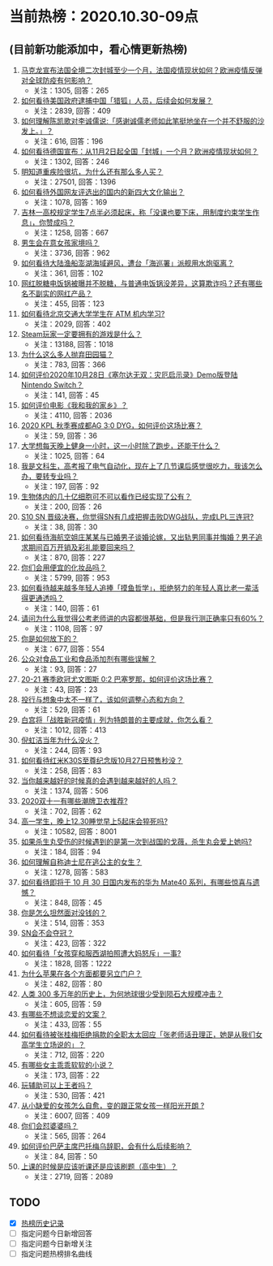 # 当前热榜：2020.10.30-09点
## (目前新功能添加中，看心情更新热榜)
1. [马克龙宣布法国全境二次封城至少一个月，法国疫情现状如何？欧洲疫情反弹对全球防疫有何影响？](https://www.zhihu.com/question/427841061)
    * 关注：1305, 回答：265
2. [如何看待美国政府逮捕中国「猎狐」人员，后续会如何发展？](https://www.zhihu.com/question/427875743)
    * 关注：2839, 回答：409
3. [如何理解陈凯歌对李诚儒说:「感谢诚儒老师如此笔挺地坐在一个并不舒服的沙发上。」？](https://www.zhihu.com/question/427218929)
    * 关注：616, 回答：196
4. [如何看待德国宣布：从11月2日起全国「封城」一个月？欧洲疫情现状如何？](https://www.zhihu.com/question/427845624)
    * 关注：1302, 回答：246
5. [明知道重疾险很坑，为什么还有那么多人买？](https://www.zhihu.com/question/306404542)
    * 关注：27501, 回答：1396
6. [如何看待外国网友评选出的国内的新四大文化输出？](https://www.zhihu.com/question/427936715)
    * 关注：1078, 回答：169
7. [吉林一高校规定学生7点半必须起床，称「没课也要下床，用制度约束学生作息」，你赞成吗？](https://www.zhihu.com/question/427908006)
    * 关注：1258, 回答：667
8. [男生会在意女孩家境吗？](https://www.zhihu.com/question/407506678)
    * 关注：3736, 回答：962
9. [如何看待大陆渔船澎湖海域避风，遭台「海巡署」派舰用水炮驱离？](https://www.zhihu.com/question/427711005)
    * 关注：361, 回答：102
10. [网红脱糖电饭锅被曝并不脱糖，与普通电饭锅没差异，这算欺诈吗？还有哪些名不副实的网红产品？](https://www.zhihu.com/question/427927607)
    * 关注：455, 回答：123
11. [如何看待北京交通大学学生在 ATM 机内学习?](https://www.zhihu.com/question/427355674)
    * 关注：2029, 回答：402
12. [Steam玩家一定要拥有的游戏是什么？](https://www.zhihu.com/question/370676694)
    * 关注：13188, 回答：1018
13. [为什么这么多人抛弃田园猫？](https://www.zhihu.com/question/422993371)
    * 关注：783, 回答：366
14. [如何评价2020年10月28日《塞尔达无双：灾厄启示录》Demo版登陆Nintendo Switch？](https://www.zhihu.com/question/427834202)
    * 关注：141, 回答：45
15. [如何评价电影《我和我的家乡》？](https://www.zhihu.com/question/407939369)
    * 关注：4110, 回答：2036
16. [2020 KPL 秋季赛成都AG 3:0 DYG，如何评价这场比赛？](https://www.zhihu.com/question/427926599)
    * 关注：59, 回答：36
17. [大学想每天晚上健身一小时，这一小时除了跑步，还能干什么？](https://www.zhihu.com/question/427154809)
    * 关注：1025, 回答：64
18. [我是文科生，高考报了电气自动化，现在上了几节课后感觉很吃力，我该怎么办，要转专业吗？](https://www.zhihu.com/question/427790237)
    * 关注：197, 回答：92
19. [生物体内的几十亿细胞可不可以看作已经实现了公有？](https://www.zhihu.com/question/427519857)
    * 关注：200, 回答：26
20. [S10 SN 晋级决赛，你觉得SN有几成把握击败DWG战队，完成LPL三连冠?](https://www.zhihu.com/question/427546659)
    * 关注：38, 回答：30
21. [如何看待海航空姐庄某某与已婚男子谈婚论嫁，又出轨男同事并悔婚？男子追求期间百万开销及彩礼能要回来吗？](https://www.zhihu.com/question/427759524)
    * 关注：870, 回答：227
22. [你们会用便宜的化妆品吗？](https://www.zhihu.com/question/413230773)
    * 关注：5799, 回答：953
23. [如何看待越来越多年轻人追捧「摸鱼哲学」，拒绝努力的年轻人真比老一辈活得更通透吗？](https://www.zhihu.com/question/427814921)
    * 关注：140, 回答：61
24. [请问为什么我觉得公考老师讲的内容都很基础，但是我行测正确率只有60%？](https://www.zhihu.com/question/407096765)
    * 关注：1108, 回答：97
25. [你是如何放下的？](https://www.zhihu.com/question/425015055)
    * 关注：677, 回答：554
26. [公众对食品工业和食品添加剂有哪些误解？](https://www.zhihu.com/question/268856596)
    * 关注：93, 回答：27
27. [20-21 赛季欧冠尤文图斯 0:2 巴塞罗那，如何评价这场比赛？](https://www.zhihu.com/question/427832345)
    * 关注：43, 回答：23
28. [投行与想象中太不一样了，该如何调整心态和方向？](https://www.zhihu.com/question/413155113)
    * 关注：529, 回答：61
29. [白宫将「战胜新冠疫情」列为特朗普的主要成就，你怎么看？](https://www.zhihu.com/question/427834488)
    * 关注：1012, 回答：413
30. [倪虹洁当年为什么没火？](https://www.zhihu.com/question/426966522)
    * 关注：244, 回答：93
31. [如何看待红米K30S至尊纪念版10月27日预售秒没？](https://www.zhihu.com/question/427581348)
    * 关注：258, 回答：83
32. [当你越来越好的时候真的会遇到越来越好的人吗？](https://www.zhihu.com/question/426742349)
    * 关注：1374, 回答：506
33. [2020双十一有哪些潮牌卫衣推荐?](https://www.zhihu.com/question/55474201)
    * 关注：702, 回答：62
34. [高一学生，晚上12.30睡觉早上5起床会猝死吗?](https://www.zhihu.com/question/419440319)
    * 关注：10582, 回答：8001
35. [如果杀生丸受伤的时候遇到的是第一次到战国的戈薇，杀生丸会爱上她吗?](https://www.zhihu.com/question/364999457)
    * 关注：184, 回答：94
36. [如何理解自称迪士尼在逃公主的女生？](https://www.zhihu.com/question/410772271)
    * 关注：1278, 回答：583
37. [如何看待即将于 10 月 30 日国内发布的华为 Mate40 系列，有哪些惊喜与遗憾？](https://www.zhihu.com/question/427745849)
    * 关注：848, 回答：45
38. [你是怎么坦然面对没钱的？](https://www.zhihu.com/question/425008188)
    * 关注：514, 回答：353
39. [SN会不会夺冠？](https://www.zhihu.com/question/427368550)
    * 关注：423, 回答：322
40. [如何看待「女孩穿和服西湖拍照遭大妈怒斥」一事?](https://www.zhihu.com/question/427782278)
    * 关注：1828, 回答：1222
41. [为什么苹果在各个方面都要另立门户？](https://www.zhihu.com/question/427516164)
    * 关注：482, 回答：80
42. [人类 300 多万年的历史上，为何地球很少受到陨石大规模冲击？](https://www.zhihu.com/question/425874775)
    * 关注：605, 回答：59
43. [有哪些不想谈恋爱的文案？](https://www.zhihu.com/question/391790138)
    * 关注：433, 回答：55
44. [如何看待被张桂梅拒绝捐款的全职太太回应「张老师话丑理正，她是从我们女高学生立场说的」？](https://www.zhihu.com/question/427755526)
    * 关注：712, 回答：220
45. [有哪些女主乖乖软软的小说？](https://www.zhihu.com/question/358646890)
    * 关注：173, 回答：22
46. [玩辅助可以上王者吗？](https://www.zhihu.com/question/424885423)
    * 关注：530, 回答：421
47. [从小缺爱的女孩怎么自愈，变的跟正常女孩一样阳光开朗 ?](https://www.zhihu.com/question/25755979)
    * 关注：6007, 回答：409
48. [你们会怼婆婆吗？](https://www.zhihu.com/question/303411630)
    * 关注：565, 回答：264
49. [如何评价巴萨主席巴托梅乌辞职，会有什么后续影响？](https://www.zhihu.com/question/427681331)
    * 关注：84, 回答：50
50. [上课的时候是应该听课还是应该刷题（高中生）？](https://www.zhihu.com/question/421932523)
    * 关注：2719, 回答：2089
## TODO
* [x] [热榜历史记录](hot_history/AllHot.md)
* [ ] 指定问题今日新增回答
* [ ] 指定问题今日新增关注
* [ ] 指定问题热榜排名曲线
